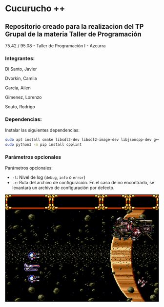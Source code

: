 # Cucurucho ++
## Repositorio creado para la realizacion del TP Grupal de la materia Taller de Programación

75.42 / 95.08 - Taller de Programación I - Azcurra

### Integrantes:

<p> Di Santo, Javier
<p> Dvorkin, Camila
<p> Garcia, Ailen
<p> Gimenez, Lorenzo
<p> Souto, Rodrigo

### Dependencias:

Instalar las siguientes dependencias:

```sh
sudo apt install cmake libsdl2-dev libsdl2-image-dev libjsoncpp-dev g++
sudo python3 -m pip install cpplint
```


### Parámetros opcionales
Parámetros opcionales:
- `-l`: Nivel de log (`debug`, `info` o `error`)
- `-c`: Ruta del archivo de configuración. En el caso de no encontrarlo, se levantará un archivo de configuración por defecto.


![Gley Lancer](assets/screenshot.png)
